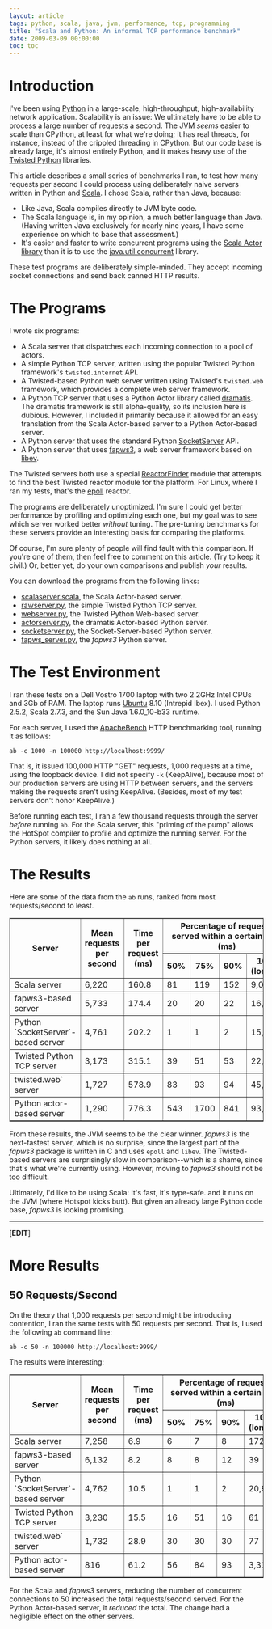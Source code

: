 ```yaml
---
layout: article
tags: python, scala, java, jvm, performance, tcp, programming
title: "Scala and Python: An informal TCP performance benchmark"
date: 2009-03-09 00:00:00
toc: toc
---
```


# Introduction

I've been using [Python][] in a large-scale, high-throughput,
high-availability network application. Scalability is an issue: We
ultimately have to be able to process a large number of requests a second.
The [JVM][] *seems* easier to scale than CPython, at least for what we're
doing; it has real threads, for instance, instead of the crippled threading
in CPython. But our code base is already large, it's almost entirely
Python, and it makes heavy use of the [Twisted Python][] libraries.

This article describes a small series of benchmarks I ran, to test how many
requests per second I could process using deliberately naive servers
written in Python and [Scala][]. I chose Scala, rather than Java, because:

* Like Java, Scala compiles directly to JVM byte code.
* The Scala language is, in my opinion, a much better language than Java.
  (Having written Java exclusively for nearly nine years, I have some
  experience on which to base that assessment.)
* It's easier and faster to write concurrent programs using the
  [Scala Actor library][] than it is to use the [java.util.concurrent][]
  library.

These test programs are deliberately simple-minded. They accept
incoming socket connections and send back canned HTTP results.

# The Programs

I wrote six programs:

* A Scala server that dispatches each incoming connection to a
  pool of actors.
* A simple Python TCP server, written using the popular Twisted
  Python framework's `twisted.internet` API.
* A Twisted-based Python web server written using Twisted's `twisted.web`
  framework, which provides a complete web server framework.
* A Python TCP server that uses a Python Actor library called [dramatis][].
  The dramatis framework is still alpha-quality, so its inclusion here is
  dubious. However, I included it primarily because it allowed for an easy
  translation from the Scala Actor-based server to a Python Actor-based
  server.
* A Python server that uses the standard Python [SocketServer][] API.
* A Python server that uses [fapws3][], a web server framework based on
  [libev][].

The Twisted servers both use a special [ReactorFinder][] module that
attempts to find the best Twisted reactor module for the platform. For
Linux, where I ran my tests, that's the [epoll][] reactor.

The programs are deliberately unoptimized. I'm sure I could get
better performance by profiling and optimizing each one, but my
goal was to see which server worked better *without* tuning. The
pre-tuning benchmarks for these servers provide an interesting
basis for comparing the platforms.

Of course, I'm sure plenty of people will find fault with this
comparison. If you're one of them, then feel free to comment on
this article. (Try to keep it civil.) Or, better yet, do your own
comparisons and publish *your* results.

You can download the programs from the following links:

* [scalaserver.scala][], the Scala Actor-based server.
* [rawserver.py][], the simple Twisted Python TCP server.
* [webserver.py][], the Twisted Python Web-based server.
* [actorserver.py][], the dramatis Actor-based Python server.
* [socketserver.py][], the Socket-Server-based Python server.
* [fapws_server.py][], the *fapws3* Python server.

# The Test Environment

I ran these tests on a Dell Vostro 1700 laptop with two 2.2GHz
Intel CPUs and 3Gb of RAM. The laptop runs
[Ubuntu][] 8.10 (Intrepid Ibex). I used
Python 2.5.2, Scala 2.7.3, and the Sun Java 1.6.0\_10-b33 runtime.

For each server, I used the [ApacheBench][] HTTP benchmarking tool, running
it as follows:

    ab -c 1000 -n 100000 http://localhost:9999/

That is, it issued 100,000 HTTP "GET" requests, 1,000 requests at a
time, using the loopback device. I did not specify `-k`
(KeepAlive), because most of our production servers are using HTTP
between servers, and the servers making the requests aren't using
KeepAlive. (Besides, most of my test servers don't honor
KeepAlive.)

Before running each test, I ran a few thousand requests through the
server *before* running `ab`. For the Scala server, this "priming
of the pump" allows the HotSpot compiler to profile and optimize
the running server. For the Python servers, it likely does nothing
at all.

# The Results

Here are some of the data from the `ab` runs, ranked from most
requests/second to least.

<table border="1">
<tr>
<th rowspan="2">Server</th>
<th rowspan="2">Mean requests per second</th>
<th rowspan="2">Time per request (ms)</th>
<th colspan="4">Percentage of requests served within a certain time (ms)</th>
</tr>
<tr>
<th>50%</th>
<th>75%</th>
<th>90%</th>
<th>100% (longest)</th>
</tr>
<tr>
<td>Scala server</td>
<td>6,220</td>
<td>160.8</td>
<td>81</td>
<td>119</td>
<td>152</td>
<td>9,087</td>
</tr>
<tr>
<td>fapws3-based server</td>
<td>5,733</td>
<td>174.4</td>
<td>20</td>
<td>20</td>
<td>22</td>
<td>16,644</td>
</tr>
<tr>
<td>Python `SocketServer`-based server</td>
<td>4,761</td>
<td>202.2</td>
<td>1</td>
<td>1</td>
<td>2</td>
<td>15,819</td>
</tr>
<tr>
<td>Twisted Python TCP server</td>
<td>3,173</td>
<td>315.1</td>
<td>39</td>
<td>51</td>
<td>53</td>
<td>22,673</td>
</tr>
<tr>
<td>twisted.web` server</td>
<td>1,727</td>
<td>578.9</td>
<td>83</td>
<td>93</td>
<td>94</td>
<td>45,111</td>
</tr>
<tr>
<td>Python actor-based server</td>
<td>1,290</td>
<td>776.3</td>
<td>543</td>
<td>1700</td>
<td>841</td>
<td>93,648</td>
</tr>
</table>

From these results, the JVM seems to be the clear winner. *fapws3*
is the next-fastest server, which is no surprise, since the largest
part of the *fapws3* package is written in C and uses `epoll` and
`libev`. The Twisted-based servers are surprisingly slow in
comparison--which is a shame, since that's what we're currently
using. However, moving to *fapws3* should not be too difficult.

Ultimately, I'd like to be using Scala: It's fast, it's type-safe.
and it runs on the JVM (where Hotspot kicks butt). But given an
already large Python code base, *fapws3* is looking promising.


* * * * *

\[**EDIT**\]

# More Results

## 50 Requests/Second

On the theory that 1,000 requests per second might be introducing
contention, I ran the same tests with 50 requests per second. That
is, I used the following `ab` command line:

    ab -c 50 -n 100000 http://localhost:9999/

The results were interesting:

<table border="1">
<tr>
<th rowspan="2">Server</th>
<th rowspan="2">Mean requests per second</th>
<th rowspan="2">Time per request (ms)</th>
<th colspan="4">Percentage of requests served within a certain time (ms)</th>
</tr>
<tr>
<th>50%</th>
<th>75%</th>
<th>90%</th>
<th>100% (longest)</th>
</tr>
<tr>
<td>Scala server</td>
<td>7,258</td>
<td>6.9</td>
<td>6</td>
<td>7</td>
<td>8</td>
<td>172</td>
</tr>
<tr>
<td>fapws3-based server</td>
<td>6,132</td>
<td>8.2</td>
<td>8</td>
<td>8</td>
<td>12</td>
<td>39</td>
</tr>
<tr>
<td>Python `SocketServer`-based server</td>
<td>4,762</td>
<td>10.5</td>
<td>1</td>
<td>1</td>
<td>2</td>
<td>20,997</td>
</tr>
<tr>
<td>Twisted Python TCP server</td>
<td>3,230</td>
<td>15.5</td>
<td>16</td>
<td>51</td>
<td>16</td>
<td>61</td>
</tr>
<tr>
<td>twisted.web` server</td>
<td>1,732</td>
<td>28.9</td>
<td>30</td>
<td>30</td>
<td>30</td>
<td>77</td>
</tr>
<tr>
<td>Python actor-based server</td>
<td>816</td>
<td>61.2</td>
<td>56</td>
<td>84</td>
<td>93</td>
<td>3,310`</td>
</tr>
</table>

For the Scala and *fapws3* servers, reducing the number of concurrent
connections to 50 increased the total requests/second served. For the
Python Actor-based server, it *reduced* the total. The change had a
negligible effect on the other servers.

[Python]: http://www.python/org/
[JVM]: http://en.wikipedia.org/wiki/Jvm
[Twisted Python]: http://twistedmatrix.com/
[Scala]: http://www.scala-lang.org/
[Scala Actor library]: http://www.scala-lang.org/node/242
[java.util.concurrent]: http://java.sun.com/j2se/1.5.0/docs/api/java/util/concurrent/package-summary.html
[dramatis]: http://dramatis.mischance.net/
[SocketServer]: http://www.python.org/doc/2.5.2/lib/module-SocketServer.html
[fapws3]: http://github.com/william-os4y/fapws3/tree/master
[libev]: http://software.schmorp.de/pkg/libev.html
[ReactorFinder]: ReactorFinder.py
[epoll]: http://linux.die.net/man/4/epoll
[scalaserver.scala]: scalaserver.scala
[rawserver.py]: rawserver.py
[fapws_server.py]: fapws_server.py
[webserver.py]: webserver.py
[actorserver.py]: actorserver.py
[socketserver.py]: socketserver.py
[Ubuntu]: http://www.ubuntu.com/
[ApacheBench]: http://httpd.apache.org/docs/2.0/programs/ab.html
